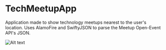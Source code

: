 # TechMeetupApp
Application made to show technology meetups nearest to the user's location. Uses AlamoFire and SwiftyJSON to parse the Meetup Open-Event API's JSON.


![Alt text](http://i.imgur.com/PQbJYBN.png "TechMeetup Home Screen")
